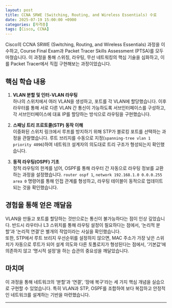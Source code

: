 ```yaml
---
layout: post
title: CCNA SRWE (Switching, Routing, and Wireless Essentials) 수료
date: 2025-07-19 15:00:00 +0900
categories: [자격증]
tags: [Cisco, CCNA]
---
```

Cisco의 CCNA SRWE (Switching, Routing, and Wireless Essentials) 과정을 이수하고, Course Final Exam과 Packet Tracer Skills Assessment (PTSA)를 모두 마쳤습니다. 이 과정을 통해 스위칭, 라우팅, 무선 네트워킹의 핵심 기술을 심화하고, 이를 Packet Tracer에서 직접 구현해보는 과정이었습니다.

## 핵심 학습 내용

1.  **VLAN 분할 및 인터-VLAN 라우팅**  
    하나의 스위치에서 여러 VLAN을 생성하고, 포트를 각 VLAN에 할당했습니다. 이후 라우터를 통해 서로 다른 VLAN 간 통신이 가능하도록 서브인터페이스를 구성하고, 각 서브인터페이스에 대표 IP를 할당하는 방식으로 라우팅을 구현했습니다.

2.  **스패닝 트리 프로토콜(STP) 동작 이해**  
    이중화된 스위치 링크에서 루프를 방지하기 위해 STP가 블로킹 포트를 선택하는 과정을 관찰했습니다. 루트 브리지를 수동으로 지정(`spanning-tree vlan 1 priority 4096`)하여 네트워크 설계자의 의도대로 트리 구조가 형성되는지 확인했습니다.

3.  **동적 라우팅(OSPF) 기초**  
    정적 라우팅의 한계를 넘어, OSPF를 통해 라우터 간 자동으로 라우팅 정보를 교환하는 과정을 설정했습니다. `router ospf 1`, `network 192.168.1.0 0.0.0.255 area 0` 명령어를 통해 인접 관계를 형성하고, 라우팅 테이블이 동적으로 업데이트되는 것을 확인했습니다.

## 경험을 통해 얻은 깨달음

VLAN을 만들고 포트를 할당하는 것만으로는 통신이 불가능하다는 점이 인상 깊었습니다. 반드시 라우터나 L3 스위치를 통해 라우팅 설정이 필요하다는 점에서, ‘논리적 분할’과 ‘논리적 연결’은 별개의 작업이라는 사실을 확인했습니다.  
또한, STP에서 루트 브리지 우선순위를 설정하지 않으면, MAC 주소가 가장 낮은 스위치가 자동으로 루트가 되어 설계 의도와 다른 토폴로지가 형성된다는 점에서, ‘기본값’에 의존하지 않고 ‘명시적 설정’을 하는 습관의 중요성을 깨달았습니다.

## 마치며

이 과정을 통해 네트워크의 ‘분할’과 ‘연결’, ‘장애 복구’라는 세 가지 핵심 개념을 실습으로 구현할 수 있었습니다. 특히 VLAN과 STP, OSPF를 조합하여 보다 복잡하고 안정적인 네트워크를 설계하는 기반을 마련했습니다.


<hr class="short-rule">
